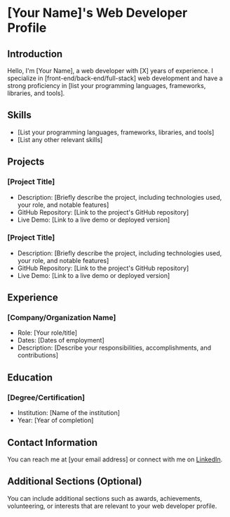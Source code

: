 # [Your Name]'s Web Developer Profile

## Introduction
Hello, I'm [Your Name], a web developer with [X] years of experience. I specialize in [front-end/back-end/full-stack] web development and have a strong proficiency in [list your programming languages, frameworks, libraries, and tools].

## Skills
- [List your programming languages, frameworks, libraries, and tools]
- [List any other relevant skills]

## Projects
### [Project Title]
* Description: [Briefly describe the project, including technologies used, your role, and notable features]
* GitHub Repository: [Link to the project's GitHub repository]
* Live Demo: [Link to a live demo or deployed version]

### [Project Title]
* Description: [Briefly describe the project, including technologies used, your role, and notable features]
* GitHub Repository: [Link to the project's GitHub repository]
* Live Demo: [Link to a live demo or deployed version]

## Experience
### [Company/Organization Name]
* Role: [Your role/title]
* Dates: [Dates of employment]
* Description: [Describe your responsibilities, accomplishments, and contributions]

## Education
### [Degree/Certification]
* Institution: [Name of the institution]
* Year: [Year of completion]

## Contact Information
You can reach me at [your email address] or connect with me on [LinkedIn](https://www.linkedin.com/in/your-profile-url/).

## Additional Sections (Optional)
You can include additional sections such as awards, achievements, volunteering, or interests that are relevant to your web developer profile.



